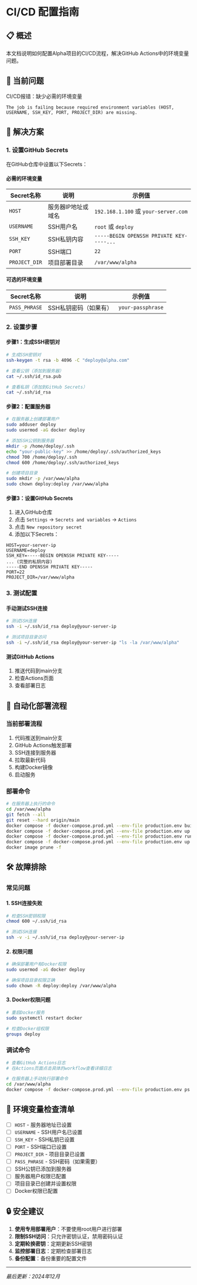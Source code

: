 # CI/CD 配置指南

## 📋 概述

本文档说明如何配置Alpha项目的CI/CD流程，解决GitHub Actions中的环境变量问题。

## 🚨 当前问题

CI/CD报错：缺少必需的环境变量
```
The job is failing because required environment variables (HOST, USERNAME, SSH_KEY, PORT, PROJECT_DIR) are missing.
```

## 🔧 解决方案

### 1. 设置GitHub Secrets

在GitHub仓库中设置以下Secrets：

#### 必需的环境变量
| Secret名称 | 说明 | 示例值 |
|-----------|------|--------|
| `HOST` | 服务器IP地址或域名 | `192.168.1.100` 或 `your-server.com` |
| `USERNAME` | SSH用户名 | `root` 或 `deploy` |
| `SSH_KEY` | SSH私钥内容 | `-----BEGIN OPENSSH PRIVATE KEY-----...` |
| `PORT` | SSH端口 | `22` |
| `PROJECT_DIR` | 项目部署目录 | `/var/www/alpha` |

#### 可选的环境变量
| Secret名称 | 说明 | 示例值 |
|-----------|------|--------|
| `PASS_PHRASE` | SSH私钥密码（如果有） | `your-passphrase` |

### 2. 设置步骤

#### 步骤1：生成SSH密钥对
```bash
# 生成SSH密钥对
ssh-keygen -t rsa -b 4096 -C "deploy@alpha.com"

# 查看公钥（添加到服务器）
cat ~/.ssh/id_rsa.pub

# 查看私钥（添加到GitHub Secrets）
cat ~/.ssh/id_rsa
```

#### 步骤2：配置服务器
```bash
# 在服务器上创建部署用户
sudo adduser deploy
sudo usermod -aG docker deploy

# 添加SSH公钥到服务器
mkdir -p /home/deploy/.ssh
echo "your-public-key" >> /home/deploy/.ssh/authorized_keys
chmod 700 /home/deploy/.ssh
chmod 600 /home/deploy/.ssh/authorized_keys

# 创建项目目录
sudo mkdir -p /var/www/alpha
sudo chown deploy:deploy /var/www/alpha
```

#### 步骤3：设置GitHub Secrets

1. 进入GitHub仓库
2. 点击 `Settings` → `Secrets and variables` → `Actions`
3. 点击 `New repository secret`
4. 添加以下Secrets：

```
HOST=your-server-ip
USERNAME=deploy
SSH_KEY=-----BEGIN OPENSSH PRIVATE KEY-----
... (完整的私钥内容)
-----END OPENSSH PRIVATE KEY-----
PORT=22
PROJECT_DIR=/var/www/alpha
```

### 3. 测试配置

#### 手动测试SSH连接
```bash
# 测试SSH连接
ssh -i ~/.ssh/id_rsa deploy@your-server-ip

# 测试项目目录访问
ssh -i ~/.ssh/id_rsa deploy@your-server-ip "ls -la /var/www/alpha"
```

#### 测试GitHub Actions
1. 推送代码到main分支
2. 检查Actions页面
3. 查看部署日志

## 🔄 自动化部署流程

### 当前部署流程
1. 代码推送到main分支
2. GitHub Actions触发部署
3. SSH连接到服务器
4. 拉取最新代码
5. 构建Docker镜像
6. 启动服务

### 部署命令
```bash
# 在服务器上执行的命令
cd /var/www/alpha
git fetch --all
git reset --hard origin/main
docker compose -f docker-compose.prod.yml --env-file production.env build backend frontend
docker compose -f docker-compose.prod.yml --env-file production.env up -d mysql
docker compose -f docker-compose.prod.yml --env-file production.env run --rm backend python manage.py migrate --noinput
docker compose -f docker-compose.prod.yml --env-file production.env up -d backend frontend
docker image prune -f
```

## 🛠️ 故障排除

### 常见问题

#### 1. SSH连接失败
```bash
# 检查SSH密钥权限
chmod 600 ~/.ssh/id_rsa

# 测试SSH连接
ssh -v -i ~/.ssh/id_rsa deploy@your-server-ip
```

#### 2. 权限问题
```bash
# 确保部署用户有Docker权限
sudo usermod -aG docker deploy

# 确保项目目录权限正确
sudo chown -R deploy:deploy /var/www/alpha
```

#### 3. Docker权限问题
```bash
# 重启Docker服务
sudo systemctl restart docker

# 检查Docker组权限
groups deploy
```

### 调试命令
```bash
# 查看GitHub Actions日志
# 在Actions页面点击具体的workflow查看详细日志

# 在服务器上手动执行部署命令
cd /var/www/alpha
docker compose -f docker-compose.prod.yml --env-file production.env ps
```

## 📝 环境变量检查清单

- [ ] `HOST` - 服务器地址已设置
- [ ] `USERNAME` - SSH用户名已设置
- [ ] `SSH_KEY` - SSH私钥已设置
- [ ] `PORT` - SSH端口已设置
- [ ] `PROJECT_DIR` - 项目目录已设置
- [ ] `PASS_PHRASE` - SSH密码（如果需要）
- [ ] SSH公钥已添加到服务器
- [ ] 服务器用户权限已配置
- [ ] 项目目录已创建并设置权限
- [ ] Docker权限已配置

## 🔒 安全建议

1. **使用专用部署用户**：不要使用root用户进行部署
2. **限制SSH访问**：只允许密钥认证，禁用密码认证
3. **定期轮换密钥**：定期更新SSH密钥
4. **监控部署日志**：定期检查部署日志
5. **备份配置**：备份重要的配置文件

---

*最后更新：2024年12月*
